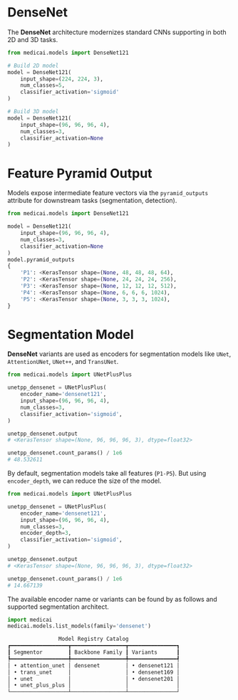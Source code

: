 # DenseNet

The **DenseNet** architecture modernizes standard CNNs supporting in both 2D and 3D tasks.

```python
from medicai.models import DenseNet121

# Build 2D model
model = DenseNet121(
    input_shape=(224, 224, 3),
    num_classes=5,
    classifier_activation='sigmoid'
)

# Build 3D model
model = DenseNet121(
    input_shape=(96, 96, 96, 4),
    num_classes=3,
    classifier_activation=None
)
```

# Feature Pyramid Output

Models expose intermediate feature vectors via the `pyramid_outputs` attribute for downstream tasks (segmentation, detection).

```python
from medicai.models import DenseNet121

model = DenseNet121(
    input_shape=(96, 96, 96, 4),
    num_classes=3,
    classifier_activation=None
)
model.pyramid_outputs
{
    'P1': <KerasTensor shape=(None, 48, 48, 48, 64), 
    'P2': <KerasTensor shape=(None, 24, 24, 24, 256), 
    'P3': <KerasTensor shape=(None, 12, 12, 12, 512), 
    'P4': <KerasTensor shape=(None, 6, 6, 6, 1024), 
    'P5': <KerasTensor shape=(None, 3, 3, 3, 1024),
}
```


# Segmentation Model

**DenseNet** variants are used as encoders for segmentation models like `UNet`, `AttentionUNet`, `UNet++`, and `TransUNet`. 

```python
from medicai.models import UNetPlusPlus

unetpp_densenet = UNetPlusPlus(
    encoder_name='densenet121',
    input_shape=(96, 96, 96, 4),
    num_classes=3,
    classifier_activation='sigmoid',
)

unetpp_densenet.output 
# <KerasTensor shape=(None, 96, 96, 96, 3), dtype=float32>

unetpp_densenet.count_params() / 1e6
# 48.532611
```

By default, segmentation models take all features (`P1-P5`). But using `encoder_depth`, we can reduce the size of the model.

```python
from medicai.models import UNetPlusPlus

unetpp_densenet = UNetPlusPlus(
    encoder_name='densenet121',
    input_shape=(96, 96, 96, 4),
    num_classes=3,
    encoder_depth=3,
    classifier_activation='sigmoid',
)

unetpp_densenet.output 
# <KerasTensor shape=(None, 96, 96, 96, 3), dtype=float32>

unetpp_densenet.count_params() / 1e6
# 14.667139
```

The available encoder name or variants can be found by as follows and supported segmentation architect.

```python
import medicai
medicai.models.list_models(family='densenet')

                Model Registry Catalog
┏━━━━━━━━━━━━━━━━━━┳━━━━━━━━━━━━━━━━━┳━━━━━━━━━━━━━━━┓
┃ Segmentor        ┃ Backbone Family ┃ Variants      ┃
┡━━━━━━━━━━━━━━━━━━╇━━━━━━━━━━━━━━━━━╇━━━━━━━━━━━━━━━┩
│ • attention_unet │ densenet        │ • densenet121 │
│ • trans_unet     │                 │ • densenet169 │
│ • unet           │                 │ • densenet201 │
│ • unet_plus_plus │                 │               │
└──────────────────┴─────────────────┴───────────────┘
```